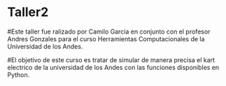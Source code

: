 # Taller2

#Este taller fue ralizado por Camilo Garcia en conjunto con el profesor Andres Gonzales para el curso Herramientas Computacionales de la Universidad de los Andes.

#El objetivo de este curso es tratar de simular de manera precisa el kart electrico de la universidad de los Andes con las funciones disponibles en Python.
